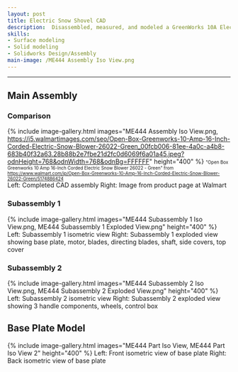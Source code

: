 ```yaml
---
layout: post
title: Electric Snow Shovel CAD
description:  Disassembled, measured, and modeled a GreenWorks 10A Electric Snow Shovel for a class project as part of a team of 4. Main role on the project was modeling of the base plate, final assembly of all components.
skills: 
- Surface modeling
- Solid modeling
- Solidworks Design/Assembly
main-image: /ME444 Assembly Iso View.png
---
```


---
## Main Assembly
### Comparison
{% include image-gallery.html images="ME444 Assembly Iso View.png, https://i5.walmartimages.com/seo/Open-Box-Greenworks-10-Amp-16-Inch-Corded-Electric-Snow-Blower-26022-Green_00fcb006-81ee-4a0c-a4b8-683b40f32a63.28b88b2e7fbe21d2fc0d6069f6a01a45.jpeg?odnHeight=768&odnWidth=768&odnBg=FFFFFF" height="400" %}
<span style="font-size: 10px">"Open Box Greenworks 10 Amp 16-Inch Corded Electric Snow Blower 26022 - Green" from https://www.walmart.com/ip/Open-Box-Greenworks-10-Amp-16-Inch-Corded-Electric-Snow-Blower-26022-Green/5174886424</span>  
Left: Completed CAD assembly  Right: Image from product page at Walmart
### Subassembly 1
{% include image-gallery.html images="ME444 Subassembly 1 Iso View.png, ME444 Subassembly 1 Exploded View.png" height="400" %}
Left: Subassembly 1 isometric view  Right: Subassembly 1 exploded view showing base plate, motor, blades, directing blades, shaft, side covers, top cover
### Subassembly 2
{% include image-gallery.html images="ME444 Subassembly 2 Iso View.png, ME444 Subassembly 2 Exploded View.png" height="400" %}
Left: Subassembly 2 isometric view  Right: Subassembly 2 exploded view showing 3 handle components, wheels, control box

## Base Plate Model
{% include image-gallery.html images="ME444 Part Iso View, ME444 Part Iso View 2" height="400" %}
Left: Front isometric view of base plate  Right: Back isometric view of base plate

